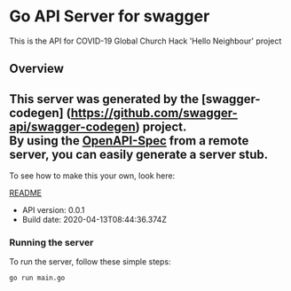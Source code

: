 # Go API Server for swagger

This is the API for COVID-19 Global Church Hack 'Hello Neighbour' project

## Overview
This server was generated by the [swagger-codegen]
(https://github.com/swagger-api/swagger-codegen) project.  
By using the [OpenAPI-Spec](https://github.com/OAI/OpenAPI-Specification) from a remote server, you can easily generate a server stub.  
-

To see how to make this your own, look here:

[README](https://github.com/swagger-api/swagger-codegen/blob/master/README.md)

- API version: 0.0.1
- Build date: 2020-04-13T08:44:36.374Z


### Running the server
To run the server, follow these simple steps:

```
go run main.go
```

